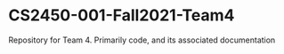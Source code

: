 # CS2450-001-Fall2021-Team4
 Repository for Team 4. Primarily code, and its associated documentation
